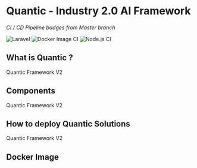 # Quantic - Industry 2.0 AI Framework

<i>CI / CD Pipeline badges from Master branch</i>

![Laravel](https://github.com/Quantical-Solutions/Quantic-v2/workflows/Laravel/badge.svg)
![Docker Image CI](https://github.com/Quantical-Solutions/Quantic-v2/workflows/Docker%20Image%20CI/badge.svg)
![Node.js CI](https://github.com/Quantical-Solutions/Quantic-v2/workflows/Node.js%20CI/badge.svg)

<h2>What is Quantic ?</h2>

Quantic Framework V2
 
<h2>Components</h2>

Quantic Framework V2

<h2>How to deploy Quantic Solutions</h2>

 Quantic Framework V2

<h2>Docker Image</h2>
